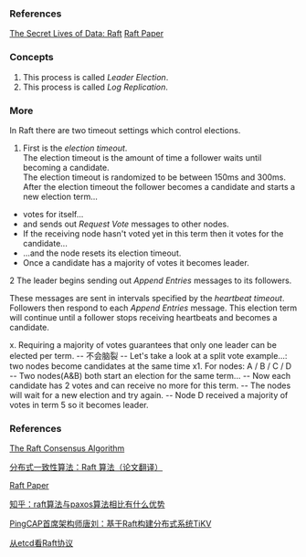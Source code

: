 ### References
[The Secret Lives of Data: Raft](http://thesecretlivesofdata.com/raft/)
[Raft Paper](https://raft.github.io/raft.pdf)

### Concepts
1. This process is called *Leader Election*.
2. This process is called *Log Replication*.

### More
In Raft there are two timeout settings which control elections.
1. First is the *election timeout*.<br/>
The election timeout is the amount of time a follower waits until becoming a candidate. <br/>
The election timeout is randomized to be between 150ms and 300ms. <br/>
After the election timeout the follower becomes a candidate and starts a new election term...<br/>
* votes for itself...
* and sends out *Request Vote* messages to other nodes.
* If the receiving node hasn't voted yet in this term then it votes for the candidate...
* ...and the node resets its election timeout.
* Once a candidate has a majority of votes it becomes leader.

2 The leader begins sending out *Append Entries* messages to its followers.

These messages are sent in intervals specified by the *heartbeat timeout*.
Followers then respond to each *Append Entries* message.
This election term will continue until a follower stops receiving heartbeats and becomes a candidate.<br/>

x. Requiring a majority of votes guarantees that 
only one leader can be elected per term.
-- 不会脑裂
-- Let's take a look at a split vote example...: two nodes become candidates at the same time
x1. For nodes: A / B / C / D
-- Two nodes(A&B) both start an election for the same term...
-- Now each candidate has 2 votes and can receive no more for this term.
-- The nodes will wait for a new election and try again.
-- Node D received a majority of votes in term 5 so it becomes leader.


### References
[The Raft Consensus Algorithm](https://raft.github.io)<br/>

[分布式一致性算法：Raft 算法（论文翻译）](http://blog.csdn.net/zdy0_2004/article/details/57127269)<br/>

[Raft Paper](https://raft.github.io/raft.pdf)<br/>

[知乎：raft算法与paxos算法相比有什么优势](https://www.zhihu.com/question/36648084)<br/>

[PingCAP首席架构师唐刘：基于Raft构建分布式系统TiKV](http://www.sohu.com/a/114408897_465979)<br/>

[从etcd看Raft协议](http://qa.blog.163.com/blog/static/19014700220153155498735)<br/>

[]()<br/>
